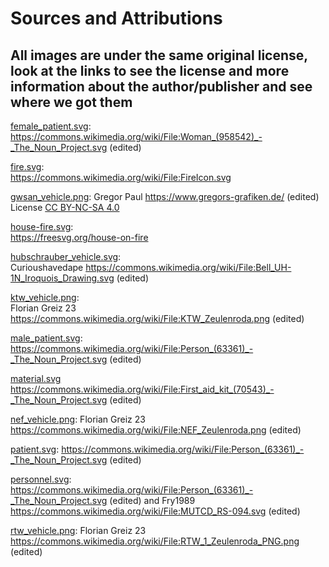 # Sources and Attributions

## All images are under the same original license, look at the links to see the license and more information about the author/publisher and see where we got them

[female_patient.svg](female_patient.svg):  
<https://commons.wikimedia.org/wiki/File:Woman_(958542)_-_The_Noun_Project.svg> (edited)

[fire.svg](fire.svg):  
<https://commons.wikimedia.org/wiki/File:FireIcon.svg>

[gwsan_vehicle.png](gwsan_vehicle.png): Gregor Paul <https://www.gregors-grafiken.de/> (edited)  
License [CC BY-NC-SA 4.0](https://creativecommons.org/licenses/by-nc-sa/4.0/deed.de)

[house-fire.svg](house-fire.svg):  
<https://freesvg.org/house-on-fire>

[hubschrauber_vehicle.svg](hubschrauber_vehicle.svg):  
Curioushavedape
<https://commons.wikimedia.org/wiki/File:Bell_UH-1N_Iroquois_Drawing.svg> (edited)

[ktw_vehicle.png](ktw_vehicle.png):  
Florian Greiz 23  
<https://commons.wikimedia.org/wiki/File:KTW_Zeulenroda.png> (edited)

[male_patient.svg](male_patient.svg):  
<https://commons.wikimedia.org/wiki/File:Person_(63361)_-_The_Noun_Project.svg> (edited)

[material.svg](material.svg) <https://commons.wikimedia.org/wiki/File:First_aid_kit_(70543)_-_The_Noun_Project.svg> (edited)

[nef_vehicle.png](nef_vehicle.png):
Florian Greiz 23
<https://commons.wikimedia.org/wiki/File:NEF_Zeulenroda.png> (edited)

[patient.svg](patient.svg):
<https://commons.wikimedia.org/wiki/File:Person_(63361)_-_The_Noun_Project.svg> (edited)

[personnel.svg](personnel.svg):  
<https://commons.wikimedia.org/wiki/File:Person_(63361)_-_The_Noun_Project.svg> (edited)
and Fry1989
<https://commons.wikimedia.org/wiki/File:MUTCD_RS-094.svg> (edited)

[rtw_vehicle.png](rtw_vehicle.png):
Florian Greiz 23
<https://commons.wikimedia.org/wiki/File:RTW_1_Zeulenroda_PNG.png> (edited)
